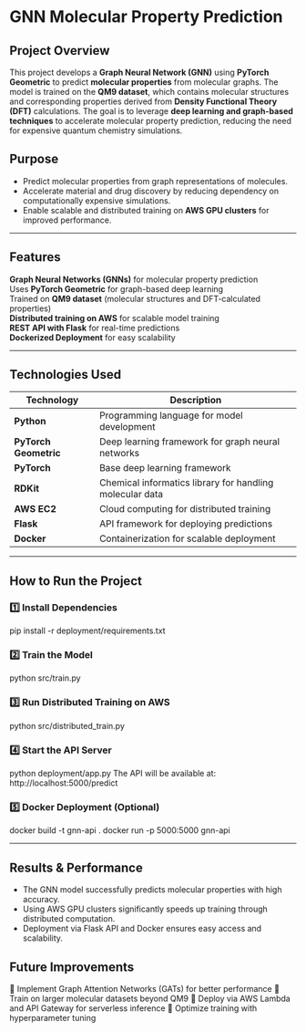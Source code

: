 
# GNN Molecular Property Prediction

## Project Overview
This project develops a **Graph Neural Network (GNN)** using **PyTorch Geometric** to predict **molecular properties** from molecular graphs. The model is trained on the **QM9 dataset**, which contains molecular structures and corresponding properties derived from **Density Functional Theory (DFT)** calculations. The goal is to leverage **deep learning and graph-based techniques** to accelerate molecular property prediction, reducing the need for expensive quantum chemistry simulations.

## Purpose
- Predict molecular properties from graph representations of molecules.
- Accelerate material and drug discovery by reducing dependency on computationally expensive simulations.
- Enable scalable and distributed training on **AWS GPU clusters** for improved performance.

---

## Features
**Graph Neural Networks (GNNs)** for molecular property prediction  
Uses **PyTorch Geometric** for graph-based deep learning  
Trained on **QM9 dataset** (molecular structures and DFT-calculated properties)  
**Distributed training on AWS** for scalable model training  
**REST API with Flask** for real-time predictions  
**Dockerized Deployment** for easy scalability  

---

## Technologies Used
| Technology  | Description |
|-------------|------------|
| **Python** | Programming language for model development |
| **PyTorch Geometric** | Deep learning framework for graph neural networks |
| **PyTorch** | Base deep learning framework |
| **RDKit** | Chemical informatics library for handling molecular data |
| **AWS EC2** | Cloud computing for distributed training |
| **Flask** | API framework for deploying predictions |
| **Docker** | Containerization for scalable deployment |



---

## How to Run the Project

### 1️⃣ **Install Dependencies**
pip install -r deployment/requirements.txt
### 2️⃣ Train the Model
python src/train.py
### 3️⃣ Run Distributed Training on AWS
python src/distributed_train.py
### 4️⃣ Start the API Server
python deployment/app.py
The API will be available at: http://localhost:5000/predict

### 5️⃣ Docker Deployment (Optional)
docker build -t gnn-api .
docker run -p 5000:5000 gnn-api

---

## Results & Performance
- The GNN model successfully predicts molecular properties with high accuracy.
- Using AWS GPU clusters significantly speeds up training through distributed computation.
- Deployment via Flask API and Docker ensures easy access and scalability.

## Future Improvements
🔹 Implement Graph Attention Networks (GATs) for better performance
🔹 Train on larger molecular datasets beyond QM9
🔹 Deploy via AWS Lambda and API Gateway for serverless inference
🔹 Optimize training with hyperparameter tuning



